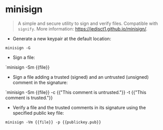 # minisign

> A simple and secure utility to sign and verify files. Compatible with `signify`.
> More information: <https://jedisct1.github.io/minisign/>.

- Generate a new keypair at the default location:

`minisign -G`

- Sign a file:

`minisign -Sm {{file}}

- Sign a file adding a trusted (signed) and an untrusted (unsigned) comment in the signature:

`minisign -Sm {{file}} -c {{"This comment is untrusted."}} -t {{"This comment is trusted."}}

- Verify a file and the trusted comments in its signature using the specified public key file:

`minisign -Vm {{file}} -p {{publickey.pub}}`
